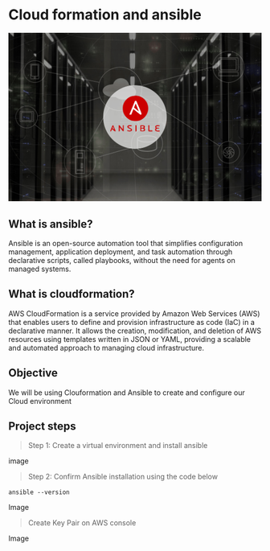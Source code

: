 # Cloud formation and ansible

![Ansible](./img/a1.png)


## What is ansible?


Ansible is an open-source automation tool that simplifies configuration management, application deployment, and task automation through declarative scripts, called playbooks, without the need for agents on managed systems.

## What is cloudformation?

AWS CloudFormation is a service provided by Amazon Web Services (AWS) that enables users to define and provision infrastructure as code (IaC) in a declarative manner. It allows the creation, modification, and deletion of AWS resources using templates written in JSON or YAML, providing a scalable and automated approach to managing cloud infrastructure.

## Objective

We will be using Clouformation and Ansible to create and configure our Cloud environment


## Project steps

> Step 1: Create a virtual environment and install ansible

image

> Step 2: Confirm Ansible installation using the code below

```
ansible --version
```

Image

> Create Key Pair on AWS console


Image